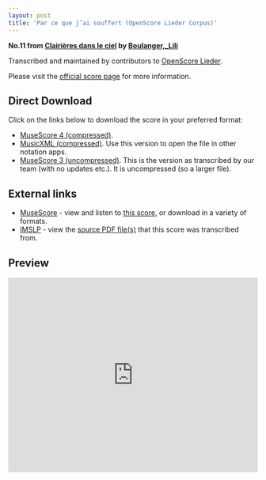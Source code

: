 ```yaml
---
layout: post
title: 'Par ce que j’ai souffert (OpenScore Lieder Corpus)'
---
```


__No.11 from [Clairières dans le ciel](https://fourscoreandmore.org/OpenScore/Boulanger%2C_Lili/Clairi%C3%A8res_dans_le_ciel/) by [Boulanger,_Lili](https://fourscoreandmore.org/OpenScore/Boulanger%2C_Lili)__

Transcribed and maintained by contributors to [OpenScore Lieder].

Please visit the [official score page] for more information.

[official score page]: https://musescore.com/openscore-lieder-corpus/scores/5901729
[OpenScore Lieder]: https://musescore.com/openscore-lieder-corpus

## Direct Download

Click on the links below to download the score in your preferred format:
- [MuseScore 4 (compressed)](https://fourscoreandmore.org/OpenScore/Boulanger%2C_Lili/Clairi%C3%A8res_dans_le_ciel/11_Par_ce_que_j%E2%80%99ai_souffert.mscz).
- [MusicXML (compressed)](https://fourscoreandmore.org/OpenScore/Boulanger%2C_Lili/Clairi%C3%A8res_dans_le_ciel/11_Par_ce_que_j%E2%80%99ai_souffert.mxl). Use this version to open the file in other notation apps.
- [MuseScore 3 (uncompressed)](https://raw.githubusercontent.com/OpenScore/Lieder/refs/heads/main/scores/Boulanger%2C_Lili/Clairi%C3%A8res_dans_le_ciel/11_Par_ce_que_j%E2%80%99ai_souffert/lc5901729.mscx). This is the version as transcribed by our team (with no updates etc.). It is uncompressed (so a larger file).

## External links

- [MuseScore] - view and listen to [this score][MuseScore], or download in a variety of formats.
- [IMSLP] - view the [source PDF file(s)][IMSLP] that this score was transcribed from.

[MuseScore]: https://musescore.com/score/5901729
[IMSLP]: https://imslp.org/wiki/Special:ReverseLookup/25057

## Preview

<iframe width="100%" height="394" src="https://musescore.com/openscore-lieder-corpus/scores/5901729/embed" frameborder="0" allowfullscreen allow="autoplay; fullscreen"></iframe>
